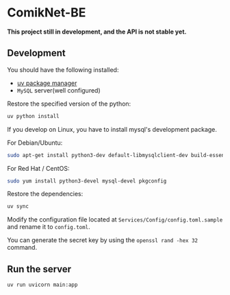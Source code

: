 # ComikNet-BE

**This project still in development, and the API is not stable yet.**

## Development

You should have the following installed:

- [uv package manager](https://github.com/astral-sh/uv)
- `MySQL` server(well configured)

Restore the specified version of the python:

```bash
uv python install
```

If you develop on Linux, you have to install mysql's development package.

For Debian/Ubuntu:

```bash
sudo apt-get install python3-dev default-libmysqlclient-dev build-essential pkg-config
```

For Red Hat / CentOS:

```bash
sudo yum install python3-devel mysql-devel pkgconfig
```

Restore the dependencies:

```bash
uv sync
```

Modify the configuration file located at `Services/Config/config.toml.sample` and rename it to `config.toml`.

You can generate the secret key by using the `openssl rand -hex 32` command.

## Run the server

```bash
uv run uvicorn main:app
```
